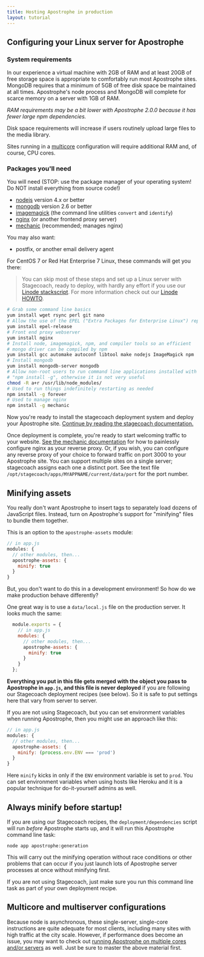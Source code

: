 ```yaml
---
title: Hosting Apostrophe in production
layout: tutorial
---
```


## Configuring your Linux server for Apostrophe

### System requirements

In our experience a virtual machine with 2GB of RAM and at least 20GB of free storage space is appropriate to comfortably run most Apostrophe sites. MongoDB requires that a minimum of 5GB of free disk space be maintained at all times. Apostrophe's node process and MongoDB will complete for scarce memory on a server with 1GB of RAM.

*RAM requirements may be a bit lower with Apostrophe 2.0.0 because it has fewer large npm dependencies.*

Disk space requirements will increase if users routinely upload large files to the media library.

Sites running in a [multicore](../howtos/multicore.html) configuration will require additional RAM and, of course, CPU cores.

### Packages you'll need

You will need (STOP: use the package manager of your operating system! Do NOT install everything from source code!)

* [nodejs](https://nodejs.org/en/) version 4.x or better
* [mongodb](http://www.mongodb.org/) version 2.6 or better
* [imagemagick](http://www.imagemagick.org/script/index.php) (the command line utilities `convert` and `identify`)
* [nginx](https://www.nginx.com/) (or another frontend proxy server)
* [mechanic](https://npmjs.org/package/mechanic) (recommended; manages nginx)

You may also want:

* postfix, or another email delivery agent

For CentOS 7 or Red Hat Enterprise 7 Linux, these commands will get you there:

> You can skip most of these steps and set up a Linux server with Stagecoach, ready to deploy, with hardly any effort if you use our [Linode stackscript](https://www.linode.com/stackscripts/view/239217-punkave-Apostrophe+CMS). For more information check out our [Linode HOWTO](../howtos/linode.html).

```bash
# Grab some command line basics
yum install wget rsync perl git nano
# Allow the use of the EPEL ("Extra Packages for Enterprise Linux") repository
yum install epel-release
# Front end proxy webserver
yum install nginx
# Install node, imagemagick, npm, and compiler tools so an efficient
# mongo driver can be compiled by npm
yum install gcc automake autoconf libtool make nodejs ImageMagick npm
# Install mongodb
yum install mongodb-server mongodb
# Allow non-root users to run command line applications installed with
# "npm install -g", otherwise it is not very useful
chmod -R a+r /usr/lib/node_modules/
# Used to run things indefinitely restarting as needed
npm install -g forever
# Used to manage nginx
npm install -g mechanic
```

Now you're ready to install the stagecoach deployment system and deploy your Apostrophe site. [Continue by reading the stagecoach documentation.](https://github.com/punkave/stagecoach)

Once deployment is complete, you're ready to start welcoming traffic to your website. [See the mechanic documentation](https://github.com/punkave/mechanic) for how to painlessly configure nginx as your reverse proxy. Or, if you wish, you can configure any reverse proxy of your choice to forward traffic on port 3000 to your Apostrophe site. You can support multiple sites on a single server; stagecoach assigns each one a distinct port. See the text file `/opt/stagecoach/apps/MYAPPNAME/current/data/port` for the port number.

## Minifying assets

You really don't want Apostrophe to insert tags to separately load dozens of JavaScript files. Instead, turn on Apostrophe's support for "minifying" files to bundle them together.

This is an option to the `apostrophe-assets` module:

```javascript
// in app.js
modules: {
  // other modules, then...
  apostrophe-assets: {
    minify: true
  }
}
```

But, you don't want to do this in a development environment! So how do we make production behave differently?

One great way is to use a `data/local.js` file on the production server. It looks much the same:

```javascript
  module.exports = {
    // in app.js
    modules: {
      // other modules, then...
      apostrophe-assets: {
        minify: true
      }
    }
  };
```

**Everything you put in this file gets merged with the object you pass to Apostrophe in `app.js`, and this file is never deployed** if you are following our Stagecoach deployment recipes (see below). So it is safe to put settings here that vary from server to server.

If you are not using Stagecoach, but you can set environment variables when running Apostrophe, then you might use an approach like this:

```javascript
// in app.js
modules: {
  // other modules, then...
  apostrophe-assets: {
    minify: (process.env.ENV === 'prod')
  }
}
```

Here `minify` kicks in only if the `ENV` environment variable is set to `prod`. You can set environment variables when using hosts like Heroku and it is a popular technique for do-it-yourself admins as well.

## Always minify before startup!

If you are using our Stagecoach recipes, the `deployment/dependencies` script will run *before* Apostrophe starts up, and it will run this Apostrophe command line task:

```
node app apostrophe:generation
```

This will carry out the minifying operation without race conditions or other problems that can occur if you just launch lots of Apostrophe server processes at once without minifying first.

If you are not using Stagecoach, just make sure you run this command line task as part of your own deployment recipe.

## Multicore and multiserver configurations

Because node is asynchronous, these single-server, single-core instructions are quite adequate for most clients, including many sites with high traffic at the city scale. However, if performance does become an issue, you may want to check out [running Apostrophe on multiple cores and/or servers](../howtos/multicore.html) as well. Just be sure to master the above material first.

